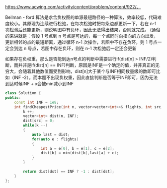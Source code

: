 https://www.acwing.com/activity/content/problem/content/922/、

Bellman - ford 算法是求含负权图的单源最短路径的一种算法，效率较低，代码难度较小。其原理为连续进行松弛，在每次松弛时把每条边都更新一下，若在 n-1 次松弛后还能更新，则说明图中有负环，因此无法得出结果，否则就完成。
(通俗的来讲就是：假设 1 号点到 n 号点是可达的，每一个点同时向指向的方向出发，更新相邻的点的最短距离，通过循环 n-1 次操作，若图中不存在负环，则 1 号点一定会到达 n 号点，若图中存在负环，则在 n-1 次松弛后一定还会更新



如果存在负权重，那么是否能到达n号点的判断中需要进行if(dist[n] > INF/2)判断，而并非是if(dist[n] == INF)判断，原因是INF是一个确定的值，并非真正的无穷大，会随着其他数值而受到影响，dist[n]大于某个与INF相同数量级的数即可比如（INF -2），而本题不出现负权重，因此直接判断是否等于INF即可，因为无法到达时候INF + x会被min减小到INF

```c++
class Solution {
public:
    const int INF = 1e8;
    int findCheapestPrice(int n, vector<vector<int>>& flights, int src, int dst, int k) {
        k ++;
        vector<int> dist(n, INF);
        dist[src] = 0;
        while(k --)
        {
            auto last = dist;
            for(auto e : flights)
            {
                int a = e[0], b = e[1], c = e[2];
                dist[b] = min(dist[b],last[a] + c);
            }
        }
        
        return dist[dst] == INF ? -1 : dist[dst];
    }
};
```

